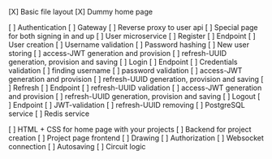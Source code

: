 [X] Basic file layout
[X] Dummy home page

[ ] Authentication
    [ ] Gateway
        [ ] Reverse proxy to user api
        [ ] Special page for both signing in and up
    [ ] User microservice
        [ ] Register
            [ ] Endpoint
            [ ] User creation
                [ ] Username validation
                [ ] Password hashing
                [ ] New user storing
            [ ] access-JWT generation and provision
            [ ] refresh-UUID generation, provision and saving
        [ ] Login
            [ ] Endpoint
            [ ] Credentials validation
                [ ] finding username
                [ ] password validation
            [ ] access-JWT generation and provision
            [ ] refresh-UUID generation, provision and saving
        [ ] Refresh
            [ ] Endpoint
            [ ] refresh-UUID validation
            [ ] access-JWT generation and provision
            [ ] refresh-UUID generation, provision and saving
        [ ] Logout
            [ ] Endpoint
            [ ] JWT-validation
            [ ] refresh-UUID removing
    [ ] PostgreSQL service
    [ ] Redis service

[ ] HTML + CSS for home page with your projects
[ ] Backend for project creation
[ ] Project page frontend
[ ] Drawing
[ ] Authorization
[ ] Websocket connection
[ ] Autosaving
[ ] Circuit logic